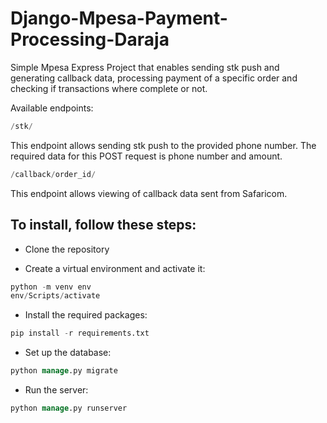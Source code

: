# Django-Mpesa-Payment-Processing-Daraja
Simple Mpesa Express Project that enables sending stk push and generating callback data, processing payment of a specific order and checking if transactions where complete or not.

Available endpoints:

```sql
/stk/
 ```
This endpoint allows sending stk push to the provided phone number. The required data for this POST request is phone number and amount.

```sql
/callback/order_id/
 ```
This endpoint allows viewing of callback data sent from Safaricom.

## To install, follow these steps:

- Clone the repository
 
- Create a virtual environment and activate it:
```sql
python -m venv env
env/Scripts/activate
```
- Install the required packages:
```sql
pip install -r requirements.txt 
```
- Set up the database:
```sql
python manage.py migrate
```
- Run the server:
```sql
python manage.py runserver
